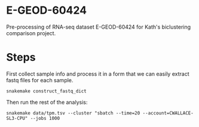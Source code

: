 # E-GEOD-60424

Pre-processing of RNA-seq dataset E-GEOD-60424 for Kath's biclustering comparison project.

# Steps

First collect sample info and process it in a form that we can easily extract fastq files for each sample.

`snakemake construct_fastq_dict`

Then run the rest of the analysis:

`snakemake data/tpm.tsv --cluster "sbatch --time=20 --account=CWALLACE-SL3-CPU" --jobs 1000`
